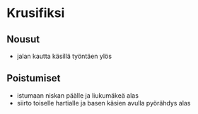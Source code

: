 # Krusifiksi

## Nousut

- jalan kautta käsillä työntäen ylös

## Poistumiset

- istumaan niskan päälle ja liukumäkeä alas
- siirto toiselle hartialle ja basen käsien avulla pyörähdys alas

